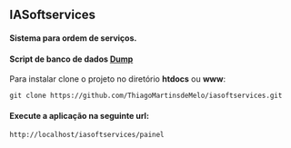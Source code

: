## IASoftservices

#### Sistema para ordem de serviços.

#### Script de banco de dados [Dump](https://github.com/ThiagoMartinsdeMelo/iasoftservices/blob/master/iasoftservices.sql)

<p>Para instalar clone o projeto no diretório <strong>htdocs</strong> ou <strong>www</strong>:</p>

```
git clone https://github.com/ThiagoMartinsdeMelo/iasoftservices.git
```

#### Execute a aplicação na seguinte url:

```
http://localhost/iasoftservices/painel
```
